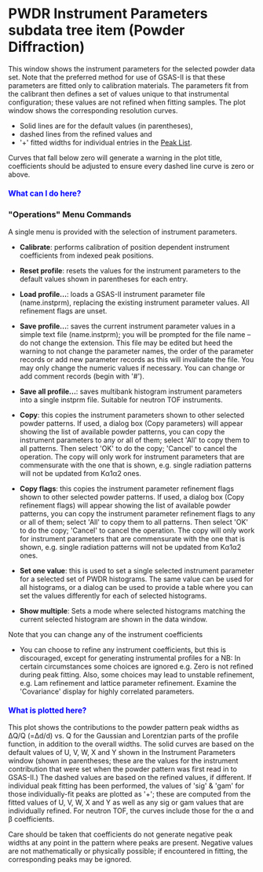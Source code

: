 <!--- Don't change the HTML version of this file; edit the .md version -->

<a name="PWDR_Instrument_Parameters"></a>
#  PWDR **Instrument Parameters** subdata tree item (Powder Diffraction)

This window shows the instrument parameters for the selected powder data set. Note that the preferred method for use of GSAS-II is that these parameters are fitted only to calibration materials. The parameters fit from the calibrant then defines a set of values unique to that instrumental configuration; these values are not refined when fitting samples. The plot window shows the corresponding resolution curves. 

* Solid lines are for the default values (in parentheses), 
* dashed lines from the refined values and 
* '+' fitted widths for individual entries in the [Peak List](./powderpeaks.md). 

Curves that fall below zero will generate a warning in the plot title, coefficients should be adjusted to ensure every dashed line curve is zero or above.

<H3 style="color:blue;font-size:1.1em">What can I do here?</H3>

### "**Operations**" Menu Commands

A single menu is provided with the selection of instrument parameters.

* **Calibrate**: performs calibration of position dependent instrument coefficients from indexed peak positions.

* **Reset profile**: resets the values for the instrument parameters to the default values shown in parentheses for each entry.

* **Load profile...**: loads a GSAS-II instrument parameter file (name.instprm), replacing the existing instrument parameter values. All refinement flags are unset.

* **Save profile...**: saves the current instrument parameter values in a simple text file (name.instprm); you will be prompted for the file name – do not change the extension. This file may be edited but heed the warning to not change the parameter names, the order of the parameter records or add new parameter records as this will invalidate the file. You may only change the numeric values if necessary. You can change or add comment records (begin with '#').

* **Save all profile...**: saves multibank histogram instrument parameters into a single instprm file. Suitable for neutron TOF instruments.

* **Copy**: this copies the instrument parameters shown to other selected powder patterns. If used, a dialog box (Copy parameters) will appear showing the list of available powder patterns, you can copy the instrument parameters to any or all of them; select 'All' to copy them to all patterns. Then select 'OK' to do the copy; 'Cancel' to cancel the operation. The copy will only work for instrument parameters that are commensurate with the one that is shown, e.g. single radiation patterns will not be updated from Kα1α2 ones.

* **Copy flags**: this copies the instrument parameter refinement flags shown to other selected powder patterns. If used, a dialog box (Copy refinement flags) will appear showing the list of available powder patterns, you can copy the instrument parameter refinement flags to any or all of them; select 'All' to copy them to all patterns. Then select 'OK' to do the copy; 'Cancel' to cancel the operation. The copy will only work for instrument parameters that are commensurate with the one that is shown, e.g. single radiation patterns will not be updated from Kα1α2 ones.

* **Set one value**: this is used to set a single selected instrument parameter for a selected set of PWDR histograms. The same value can be used for all histograms, or a dialog can be used to provide a table where you can set the values differently for each of selected histograms.

* **Show multiple**: Sets a mode where selected histograms matching the current selected histogram are shown in the data window.

Note that you can change any of the instrument coefficients

* You can choose to refine any instrument coefficients, but this is discouraged, except for generating instrumental profiles for a NB: In certain circumstances some choices are ignored e.g. Zero is not refined during peak fitting. Also, some choices may lead to unstable refinement, e.g. Lam refinement and lattice parameter refinement. Examine the 'Covariance' display for highly correlated parameters.

<H3 style="color:blue;font-size:1.1em">What is plotted here?</H3>

This plot shows the contributions to the powder pattern peak widths as ΔQ/Q (=Δd/d) vs. Q for the Gaussian and Lorentzian parts of the profile function, in addition to the overall widths. The solid curves are based on the default values of U, V, W, X and Y shown in the Instrument Parameters window (shown in parentheses; these are the values for the instrument contribution that were set when the powder pattern was first read in to GSAS-II.) The dashed values are based on the refined values, if different. If individual peak fitting has been performed, the values of 'sig' & 'gam' for those individually-fit peaks are plotted as '+'; these are computed from the fitted values of U, V, W, X and Y as well as any sig or gam values that are individually refined. For neutron TOF, the curves include those for the α and β coefficients. 

Care should be taken that coefficients do not generate negative peak widths at any point in the pattern where peaks are present. Negative values are not mathematically or physically possible; if encountered in fitting, the corresponding peaks may be ignored. 

